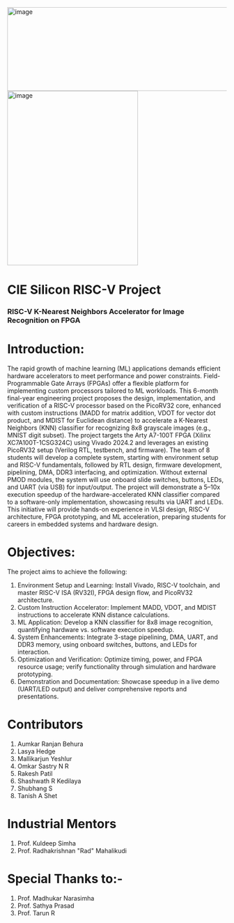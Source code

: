 <img width="587" height="192" alt="image" src="https://github.com/user-attachments/assets/aabdd860-26f7-4f30-b642-f26b1af02ce8" />     

<img width="300" height="400" alt="image" src="https://github.com/user-attachments/assets/10efc56d-dc69-4604-832e-ed3fd930ce60" />




# CIE Silicon RISC-V Project

### RISC-V K-Nearest Neighbors Accelerator for Image Recognition on FPGA 


# Introduction:

The rapid growth of machine learning (ML) applications demands efficient hardware accelerators to meet performance and power constraints. Field-Programmable Gate Arrays (FPGAs) offer a flexible platform for implementing custom processors tailored to ML workloads. This 6-month final-year engineering project proposes the design, implementation, and verification of a RISC-V processor based on the PicoRV32 core, enhanced with custom instructions (MADD for matrix addition, VDOT for vector dot product, and MDIST for Euclidean distance) to accelerate a K-Nearest Neighbors (KNN) classifier for recognizing 8x8 grayscale images (e.g., MNIST digit subset). The project targets the Arty A7-100T FPGA (Xilinx XC7A100T-1CSG324C) using Vivado 2024.2 and leverages an existing PicoRV32 setup (Verilog RTL, testbench, and firmware).
The team of 8 students will develop a complete system, starting with environment setup and RISC-V fundamentals, followed by RTL design, firmware development, pipelining, DMA, DDR3 interfacing, and optimization. Without external PMOD modules, the system will use onboard slide switches, buttons, LEDs, and UART (via USB) for input/output. The project will demonstrate a 5–10x execution speedup of the hardware-accelerated KNN classifier compared to a software-only implementation, showcasing results via UART and LEDs. This initiative will provide hands-on experience in VLSI design, RISC-V architecture, FPGA prototyping, and ML acceleration, preparing students for careers in embedded systems and hardware design.

 # Objectives:

The project aims to achieve the following: 

 1. Environment Setup and Learning: Install Vivado, RISC-V toolchain, and master RISC-V ISA (RV32I), FPGA design flow, and PicoRV32 architecture.
 2. Custom Instruction Accelerator: Implement MADD, VDOT, and MDIST instructions to accelerate KNN distance calculations.
 3. ML Application: Develop a KNN classifier for 8x8 image recognition, quantifying hardware vs. software execution speedup.
 4. System Enhancements: Integrate 3-stage pipelining, DMA, UART, and DDR3 memory, using onboard switches, buttons, and LEDs for interaction.
 5. Optimization and Verification: Optimize timing, power, and FPGA resource usage; verify functionality through simulation and hardware prototyping.
 6. Demonstration and Documentation: Showcase speedup in a live demo (UART/LED output) and deliver comprehensive reports and presentations.

# Contributors

1. Aumkar Ranjan Behura 
2. Lasya Hedge
3. Mallikarjun Yeshlur 
4. Omkar Sastry N R
5. Rakesh Patil
6. Shashwath R Kedilaya
7. Shubhang S 
8. Tanish A Shet

# Industrial Mentors 
1. Prof. Kuldeep Simha 
2. Prof. Radhakrishnan "Rad" Mahalikudi

# Special Thanks to:- 
1. Prof. Madhukar Narasimha 
2. Prof. Sathya Prasad 
3. Prof. Tarun R 


